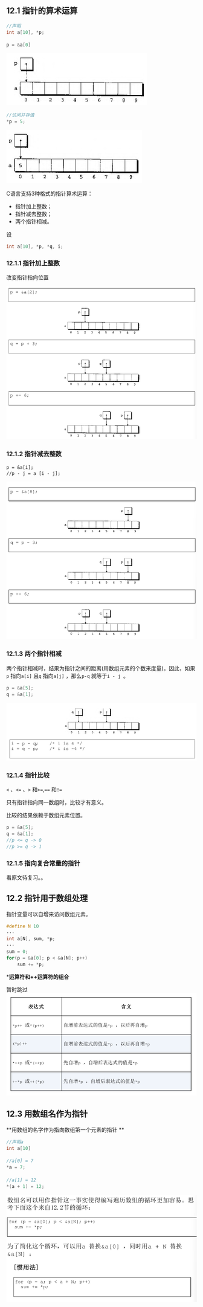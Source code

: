 ## 12.1 指针的算术运算
```C
//声明
int a[10], *p;

p = &a[0]
```

![](images/1.png)


```c
//访问并存值
*p = 5;
```

![](images/2.png)

C语言支持3种格式的指针算术运算： 
- 指针加上整数； 
- 指针减去整数； 
- 两个指针相减。

设
```c
int a[10], *p, *q, i;
```

### 12.1.1 指针加上整数
改变指针指向位置

![](images/3.png)

### 12.1.2 指针减去整数
```
p = &a[i]; 
//p - j = a [i - j];
```

![](images/4.png)

### 12.1.3 两个指针相减
两个指针相减时，结果为指针之间的距离(用数组元素的个数来度量)。因此，如果`p` 指向`a[i]` 且`q` 指向`a[j]` ，那么`p-q` 就等于`i - j `。
```c
p = &a[5];
q = &a[1];
```

![](images/5.png)

### 12.1.4 指针比较
`<` 、`<=` 、`>` 和`>=`,`==` 和`!=`

只有指针指向同一数组时，比较才有意义。

比较的结果依赖于数组元素位置。
```c
p = &a[5];
q = &a[1];
//p <= q -> 0
//p >= q -> 1
```

### 12.1.5 指向复合常量的指针
看原文待复习。。

## 12.2 指针用于数组处理
指针变量可以自增来访问数组元素。
```c
#define N 10
···
int a[N], sum, *p;
···
sum = 0;
for(p = &a[0]; p < &a[N]; p++)
	sum += *p;
```

***运算符和++运算符的组合**

暂时跳过
![](images/6.png)

## 12.3 用数组名作为指针
**用数组的名字作为指向数组第一个元素的指针 **

```c
//声明a
int a[10]

//a[0] = 7
*a = 7; 

//a[1] = 12
*(a + 1) = 12;
```

![](images/7.png)